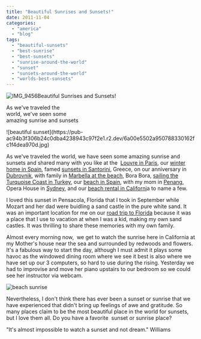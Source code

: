 ```yaml
---
title: "Beautiful Sunrises and Sunsets!"
date: 2011-11-04
categories: 
  - "america"
  - "blog"
tags: 
  - "beautiful-sunsets"
  - "best-sunrise"
  - "best-sunsets"
  - "sunrise-around-the-world"
  - "sunset"
  - "sunsets-around-the-world"
  - "worlds-best-sunsets"
---
```


![IMG_9456](https://pub-ac94b3f306b24c0dba4238943c97f2e1.r2.dev/6a00e5502a950788330162fc1f4d6d970d.jpg)Beautiful Sunrises and Sunsets!

As we've traveled the  
world, we've seen some  
amazing sunrise and sunsets

<!--more--> ![beautiful sunset](https://pub-ac94b3f306b24c0dba4238943c97f2e1.r2.dev/6a00e5502a950788330162fc1f4dea970d.jpg)  
  
  
As we've traveled the world, we have seen some amazing sunrise and sunsets and shared many with you like at the  [Louvre in Paris](https://pub-ac94b3f306b24c0dba4238943c97f2e1.r2.dev/2011/03/-family-travel-paris-france-louvre-photo.html "louvre in Paris at sunset"), our [winter home in Spain](https://pub-ac94b3f306b24c0dba4238943c97f2e1.r2.dev/2010/03/family-travel-photo-spain-family-travel-sunset-on-road-trip-in-europe-andalusia-4hww-rolf-potts-tim-.html "sunset spain"), famed [sunsets in Santorini](https://pub-ac94b3f306b24c0dba4238943c97f2e1.r2.dev/2007/06/sunsets-celebra.html "sunsets in Santorini"), Greece, on our anniversary in [Dubrovnik](https://pub-ac94b3f306b24c0dba4238943c97f2e1.r2.dev/2007/09/romantic-night.html "Dubrovnik"), with family in [Marbella at the beach](https://pub-ac94b3f306b24c0dba4238943c97f2e1.r2.dev/2007/03/pinot-sunset-in.html "Marbella beach sunset"), Bora Bora, [sailing the Turquoise Coast in Turkey](https://pub-ac94b3f306b24c0dba4238943c97f2e1.r2.dev/2007/07/sailing-away.html "sailing the Turquoise Coast, Turkey"), our [beach in Spain](https://pub-ac94b3f306b24c0dba4238943c97f2e1.r2.dev/2006/11/our-beach-and-s.html "Our beach in Spain"), with my mom in [Penang](https://pub-ac94b3f306b24c0dba4238943c97f2e1.r2.dev/2011/01/traveling-with-grandma-3-generation-travel.html "Penang"), Opera House in [Sydney](https://pub-ac94b3f306b24c0dba4238943c97f2e1.r2.dev/2011/02/the-stunning-sydney-harbour-yha-hostel-review.html "sydney"), and our [beach rental in Californi](https://pub-ac94b3f306b24c0dba4238943c97f2e1.r2.dev/2011/01/homeaway-santa-cruz-beach-house-vacation-rental-review-best-family-friendly-lodging.html "beach rental california")a to name a few.  
  
I loved this sunset in Pensacola, Florida that I took in September while Mozart and her dad were buidling a sand castle in the pure white sand. It was an important location for me on our [road trip to Florida](https://pub-ac94b3f306b24c0dba4238943c97f2e1.r2.dev/2011/10/florida-road-trip-sun-fun-family-vacation.html "road trip florida") because it was a place that I use to vacation at when I was a kid, making my own sand castles. It was thrilling to share these memories with my own family.  
  
Almost every morning now,  we get to watch the sunrise here in California at my Mother's house near the sea and surrounded by redwoods and flowers. It's a fabulous way to start the day, although I must admit it plays some havoc as the windowed dining room where we see it best is also where we have set up our 3 computers, so hard to use during the rising. Yesterday we had to improvise and move her piano upstairs to our bedroom so we could see her instructor via webcam.  
  
![beach sunrise](https://pub-ac94b3f306b24c0dba4238943c97f2e1.r2.dev/6a00e5502a950788330162fc1f6b14970d.jpg)  
  
  
Nevertheless, I don't think there has ever been a sunset or sunrise that we have experienced that didn't bring up feelings of awe and gratitude. So many places claim to be the most beautiful place in the world for sunsets, but I love them all. Do you have a favorite  sunset or sunrise place?

"It's almost impossible to watch a sunset and not dream." Williams
